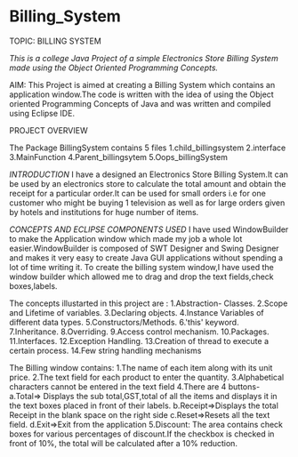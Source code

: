 # Billing_System

TOPIC: BILLING SYSTEM

*This is a college Java Project of a simple Electronics Store Billing System made using the Object Oriented Programming Concepts.*

AIM: This Project is aimed at creating a Billing System which contains an application window.The code is written with the idea of using the Object oriented Programming Concepts of Java and was written and compiled using Eclipse IDE.

PROJECT OVERVIEW

The Package BillingSystem contains 5 files
1.child_billingsystem
2.interface
3.MainFunction
4.Parent_billingsytem
5.Oops_billingSystem

*INTRODUCTION*
I have a designed an Electronics Store Billing System.It can be used by an electronics store to calculate the total amount and obtain the receipt for a particular order.It can be used for small orders i.e for one customer who might be buying 1 television as well as for large orders given by hotels and institutions for huge number of items. 

*CONCEPTS AND  ECLIPSE COMPONENTS USED*
I have used WindowBuilder to make the Application window which made my job a whole lot easier.WindowBuilder is composed of SWT Designer and Swing Designer and makes it very easy to create Java GUI applications without spending a lot of time writing it.
To create the billing system window,I have used the window builder which allowed me to drag and drop the text fields,check boxes,labels.

The concepts illustarted in this project are :
1.Abstraction- Classes.
2.Scope and Lifetime of variables.
3.Declaring objects.
4.Instance Variables of different data types.
5.Constructors/Methods.
6.'this' keyword.
7.Inheritance.
8.Overriding.
9.Access control mechanism.
10.Packages.
11.Interfaces.
12.Exception Handling.
13.Creation of thread to execute a certain process.
14.Few string handling mechanisms 

The Billing window contains:
1.The name of each item along with its unit price.
2.The text field for each product to enter the quantity.
3.Alphabetical characters cannot be entered in the text field
4.There are 4 buttons-
a.Total=> Displays the sub total,GST,total of all the items and displays it in the text boxes placed in front of their labels.
b.Receipt=>Displays the total Receipt in the blank space on the right side
c.Reset=>Resets all the text field.
d.Exit=>Exit from the application 
5.Discount: The area contains check boxes for various percentages of discount.If the checkbox is checked in front of 10%, the total will be calculated after a 10% reduction.


